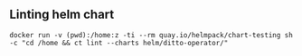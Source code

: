 ## Linting helm chart

    docker run -v (pwd):/home:z -ti --rm quay.io/helmpack/chart-testing sh -c "cd /home && ct lint --charts helm/ditto-operator/"
